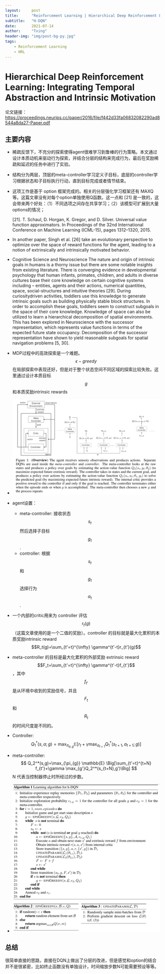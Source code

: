 ```yaml
---
layout:     post
title:      "Reinforcement Learning | Hierarchical Deep Reinforcement Learning: Integrating Temporal Abstraction and Intrinsic Motivation"
subtitle:   "H-DQN"
date:       2021-07-14
author:     "Txing"
header-img: "img/post-bg-py.jpg"
tags:
    - Reinforcement Learning
    - HRL
---
```


# Hierarchical Deep Reinforcement Learning: Integrating Temporal Abstraction and Intrinsic Motivation

论文链接：https://proceedings.neurips.cc/paper/2016/file/f442d33fa06832082290ad8544a8da27-Paper.pdf

## 主要内容

- 稀疏反馈下，不充分的探索使得agent很难学习到鲁棒的行为策略。本文通过设计本质动机来驱动行为探索，并结合分层的结构来完成行为，最后在奖励稀疏和延迟的任务中进行了实验。
- 结构分为两层，顶层的meta-controller学习定义子目标，底层的controller学习根据状态和子目标执行行动，直到目标完成或者情节结束。

- 这项工作是基于 option 框架完成的。相关的分层强化学习框架还有 MAXQ 等。这篇文章没有对每个option单独使用Q函数。这一点和 [21] 是一致的，这会带来两个好处：（1）不同选项之间存在共享学习；（2）该模型可扩展到大量options的情况；

  [21]. T. Schaul, D. Horgan, K. Gregor, and D. Silver. Universal value function approximators. In Proceedings of the 32nd International Conference on Machine Learning (ICML-15), pages 1312–1320, 2015.

-  In another paper, Singh et al. [26] take an evolutionary perspective to optimize over the space of reward functions for the agent, leading to a notion of extrinsically and intrinsically motivated behavior.

- Cognitive Science and Neuroscience The nature and origin of intrinsic goals in humans is a thorny issue but there are some notable insights from existing literature. There is converging evidence in developmental psychology that human infants, primates, children, and adults in diverse cultures base their core knowledge on certain cognitive systems including – entities, agents and their actions, numerical quantities, space, social-structures and intuitive theories [29]. During curiositydriven activities, toddlers use this knowledge to generate intrinsic goals such as building physically stable block structures. In order to accomplish these goals, toddlers seem to construct subgoals in the space of their core knowledge. Knowledge of space can also be utilized to learn a hierarchical decomposition of spatial environments. This has been explored in Neuroscience with the successor representation, which represents value functions in terms of the expected future state occupancy. Decomposition of the successor representation have shown to yield reasonable subgoals for spatial navigation problems [5, 30].

- MDP过程中的高效探索是一个难题。$$\epsilon-greedy$$ 在局部探索中表现还好，但是对于整个状态空间不同区域的探索比较失败。这里通过设计本质目标 $$g$$ 和本质奖励intrinsic rewards

- ![](https://raw.githubusercontent.com/txing-casia/txing-casia.github.io/master/img/20210714-1.png)

- agent设置：
  - meta-controller: 接收状态 $$s_t$$ 然后选择子目标 $$g_t$$.
  - controller: 根据 $$s_t$$ 和 $$g_t$$ 选择行为 $$a_t$$.

- 一个内部的critic用来为 controller 评估 $$r_t(g)$$ （这篇文章使用的是一个二值的奖励）。controller 的目标就是最大化累积的本质奖励intrinsic reward $$R_t(g)=\sum_{t'=t}^{\infty} \gamma^{t'-t}r_{t'}(g)$$

- meta-controller 的目标是最大化累积的外部奖励 extrinsic reward $$F_t=\sum_{t'=t}^{\infty} \gamma^{t'-t}f_{t'}$$，其中$$f_{t'}$$是从环境中收到的奖励信号，并且$$F_{t}$$和$$R_{t}$$的时间尺度是不同的。

- Controller:
  $$
  Q_1^*(s,a;g)=\max_{\pi_{a,g}} \mathbb{E} \Big[r_t+\gamma \max_{a_{t+1}}Q_1^*(s_{t+1},a_{t+1};g)\Big]
  $$
  

- meta-controller:
  $$
  Q_2^*(s,g)=\max_{\pi_{g}} \mathbb{E} \Big[\sum_{t'=t}^{t+N} f_{t'}+\gamma \max_{g'}Q_2^*(s_{t+N},g')\Big]
  $$
  N 代表当控制器停止时所经过的步数。

- ![算法步骤](https://raw.githubusercontent.com/txing-casia/txing-casia.github.io/master/img/20210714-2.png)



## 总结

很简单直接的思路，直接在DQN上做出了分层的改进，但是感觉和option的结合并不是很紧密，比如终止函数没有单独设计，时间缩放步数N可能需要预设等等。

